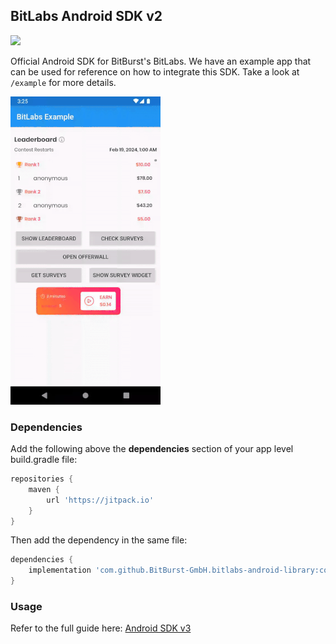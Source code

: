 ## BitLabs Android SDK v2

[![](https://jitpack.io/v/BitBurst-GmbH/bitlabs-android-library.svg)](https://jitpack.io/#BitBurst-GmbH/bitlabs-android-library)

Official Android SDK for BitBurst's BitLabs. We have an example app that can be used for
reference on how to integrate this SDK. Take a look at `/example` for more details.

![](/overview.gif)

### Dependencies

Add the following above the **dependencies** section of your app level build.gradle file:

```Groovy
repositories {
    maven {
        url 'https://jitpack.io'
    }
}
```

Then add the dependency in the same file:

```Groovy
dependencies {
    implementation 'com.github.BitBurst-GmbH.bitlabs-android-library:core:3.2.13'
}
```

### Usage

Refer to the full guide here: [Android SDK v3](https://developer.bitlabs.ai/docs/android-sdk-v3#initialising-the-sdk)
